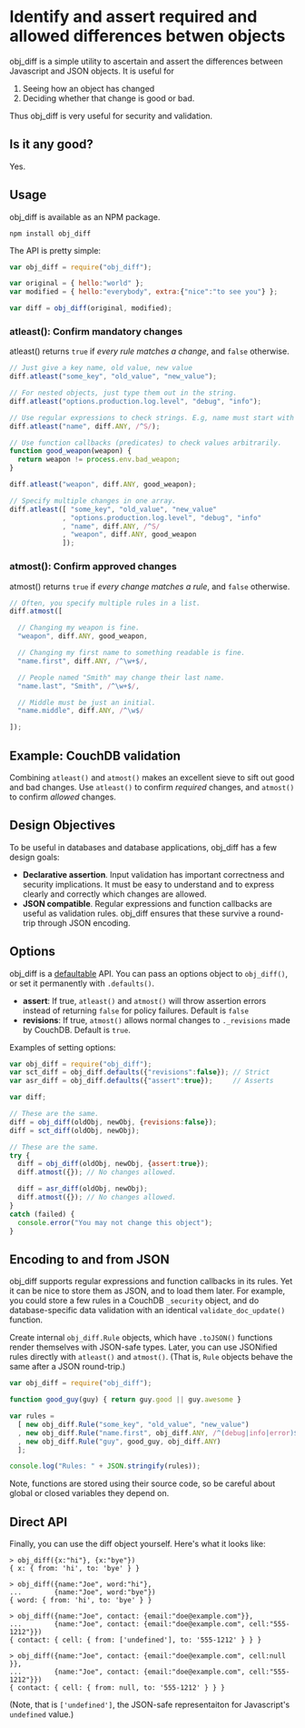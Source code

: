 # Identify and assert required and allowed differences betwen objects

obj_diff is a simple utility to ascertain and assert the differences between Javascript and JSON objects. It is useful for

1. Seeing how an object has changed
2. Deciding whether that change is good or bad.

Thus obj_diff is very useful for security and validation.

## Is it any good?

Yes.

## Usage

obj_diff is available as an NPM package.

    npm install obj_diff

The API is pretty simple:

```javascript
var obj_diff = require("obj_diff");

var original = { hello:"world" };
var modified = { hello:"everybody", extra:{"nice":"to see you"} };

var diff = obj_diff(original, modified);
```

### atleast(): Confirm mandatory changes

atleast() returns `true` if *every rule matches a change*, and `false` otherwise.

```javascript
// Just give a key name, old value, new value
diff.atleast("some_key", "old_value", "new_value");

// For nested objects, just type them out in the string.
diff.atleast("options.production.log.level", "debug", "info");

// Use regular expressions to check strings. E.g, name must start with "S"
diff.atleast("name", diff.ANY, /^S/);

// Use function callbacks (predicates) to check values arbitrarily.
function good_weapon(weapon) {
  return weapon != process.env.bad_weapon;
}

diff.atleast("weapon", diff.ANY, good_weapon);

// Specify multiple changes in one array.
diff.atleast([ "some_key", "old_value", "new_value"
             , "options.production.log.level", "debug", "info"
             , "name", diff.ANY, /^S/
             , "weapon", diff.ANY, good_weapon
             ]);
```

### atmost(): Confirm approved changes

atmost() returns `true` if *every change matches a rule*, and `false` otherwise.

```javascript
// Often, you specify multiple rules in a list.
diff.atmost([

  // Changing my weapon is fine.
  "weapon", diff.ANY, good_weapon,

  // Changing my first name to something readable is fine.
  "name.first", diff.ANY, /^\w+$/,

  // People named "Smith" may change their last name.
  "name.last", "Smith", /^\w+$/,

  // Middle must be just an initial.
  "name.middle", diff.ANY, /^\w$/

]);
```

<a name="couchdb"></a>
## Example: CouchDB validation

Combining `atleast()` and `atmost()` makes an excellent sieve to sift out good and bad changes. Use `atleast()` to confirm *required* changes, and `atmost()` to confirm *allowed* changes.

## Design Objectives

To be useful in databases and database applications, obj_diff has a few design goals:

* **Declarative assertion**. Input validation has important correctness and security implications. It must be easy to understand and to express clearly and correctly which changes are allowed.
* **JSON compatible**. Regular expressions and function callbacks are useful as validation rules. obj_diff ensures that these survive a round-trip through JSON encoding.

## Options

obj_diff is a [defaultable][def] API. You can pass an options object to `obj_diff()`, or set it permanently with `.defaults()`.

* **assert**: If true, `atleast()` and `atmost()` will throw assertion errors instead of returning `false` for policy failures. Default is `false`
* **revisions**: If true, `atmost()` allows normal changes to `._revisions` made by CouchDB. Default is `true`.

Examples of setting options:

```javascript
var obj_diff = require("obj_diff");
var sct_diff = obj_diff.defaults({"revisions":false}); // Strict
var asr_diff = obj_diff.defaults({"assert":true});     // Asserts

var diff;

// These are the same.
diff = obj_diff(oldObj, newObj, {revisions:false});
diff = sct_diff(oldObj, newObj);

// These are the same.
try {
  diff = obj_diff(oldObj, newObj, {assert:true});
  diff.atmost({}); // No changes allowed.

  diff = asr_diff(oldObj, newObj);
  diff.atmost({}); // No changes allowed.
}
catch (failed) {
  console.error("You may not change this object");
}
```

## Encoding to and from JSON

obj_diff supports regular expressions and function callbacks in its rules. Yet it can be nice to store them as JSON, and to load them later. For example, you could store a few rules in a CouchDB `_security` object, and do database-specific data validation with an identical `validate_doc_update()` function.

Create internal `obj_diff.Rule` objects, which have `.toJSON()` functions render themselves with JSON-safe types. Later, you can use JSONified rules directly with `atleast()` and `atmost()`. (That is, `Rule` objects behave the same after a JSON round-trip.)

```javascript
var obj_diff = require("obj_diff");

function good_guy(guy) { return guy.good || guy.awesome }

var rules =
  [ new obj_diff.Rule("some_key", "old_value", "new_value")
  , new obj_diff.Rule("name.first", obj_diff.ANY, /^(debug|info|error)$/)
  , new obj_diff.Rule("guy", good_guy, obj_diff.ANY)
  ];

console.log("Rules: " + JSON.stringify(rules));
```

Note, functions are stored using their source code, so be careful about global or closed variables they depend on.

## Direct API

Finally, you can use the diff object yourself. Here's what it looks like:

    > obj_diff({x:"hi"}, {x:"bye"})
    { x: { from: 'hi', to: 'bye' } }

    > obj_diff({name:"Joe", word:"hi"},
    ...        {name:"Joe", word:"bye"})
    { word: { from: 'hi', to: 'bye' } }

    > obj_diff({name:"Joe", contact: {email:"doe@example.com"}},
    ...        {name:"Joe", contact: {email:"doe@example.com", cell:"555-1212"}})
    { contact: { cell: { from: ['undefined'], to: '555-1212' } } }

    > obj_diff({name:"Joe", contact: {email:"doe@example.com", cell:null      }},
    ...        {name:"Joe", contact: {email:"doe@example.com", cell:"555-1212"}})
    { contact: { cell: { from: null, to: '555-1212' } } }

(Note, that is `['undefined']`, the JSON-safe representaiton for Javascript's `undefined` value.)

[def]: https://github.com/iriscouch/defaultable
